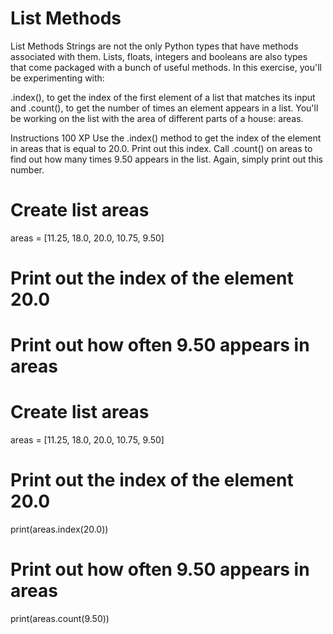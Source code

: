 # List Methods

List Methods
Strings are not the only Python types that have methods associated with them. Lists, floats, integers and booleans are also types that come packaged with a bunch of useful methods. In this exercise, you'll be experimenting with:

.index(), to get the index of the first element of a list that matches its input and
.count(), to get the number of times an element appears in a list.
You'll be working on the list with the area of different parts of a house: areas.

Instructions
100 XP
Use the .index() method to get the index of the element in areas that is equal to 20.0. Print out this index.
Call .count() on areas to find out how many times 9.50 appears in the list. Again, simply print out this number.

# Create list areas
areas = [11.25, 18.0, 20.0, 10.75, 9.50]

# Print out the index of the element 20.0


# Print out how often 9.50 appears in areas

# Create list areas
areas = [11.25, 18.0, 20.0, 10.75, 9.50]

# Print out the index of the element 20.0
print(areas.index(20.0))

# Print out how often 9.50 appears in areas
print(areas.count(9.50))
